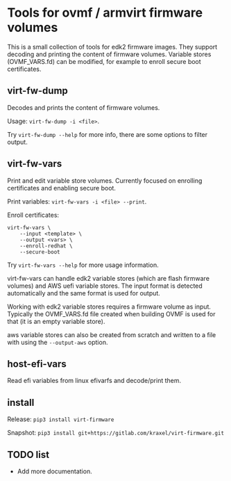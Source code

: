 
# Tools for ovmf / armvirt firmware volumes

This is a small collection of tools for edk2 firmware images.  They
support decoding and printing the content of firmware volumes.
Variable stores (OVMF_VARS.fd) can be modified, for example to enroll
secure boot certificates.


## virt-fw-dump

Decodes and prints the content of firmware volumes.

Usage: `virt-fw-dump -i <file>`.

Try `virt-fw-dump --help` for more info, there are some options to
filter output.


## virt-fw-vars

Print and edit variable store volumes.
Currently focused on enrolling certificates and enabling secure boot.

Print variables: `virt-fw-vars -i <file> --print`.

Enroll certificates:
```
virt-fw-vars \
    --input <template> \
    --output <vars> \
    --enroll-redhat \
    --secure-boot
```

Try `virt-fw-vars --help` for more usage information.

virt-fw-vars can handle edk2 variable stores (which are flash firmware
volumes) and AWS uefi variable stores.  The input format is detected
automatically and the same format is used for output.

Working with edk2 variable stores requires a firmware volume as input.
Typically the OVMF_VARS.fd file created when building OVMF is used for
that (it is an empty variable store).

aws variable stores can also be created from scratch and written to a
file with using the `--output-aws` option.


## host-efi-vars

Read efi variables from linux efivarfs and decode/print them.


## install

Release: `pip3 install virt-firmware`

Snapshot: `pip3 install git+https://gitlab.com/kraxel/virt-firmware.git`


## TODO list

 * Add more documentation.
